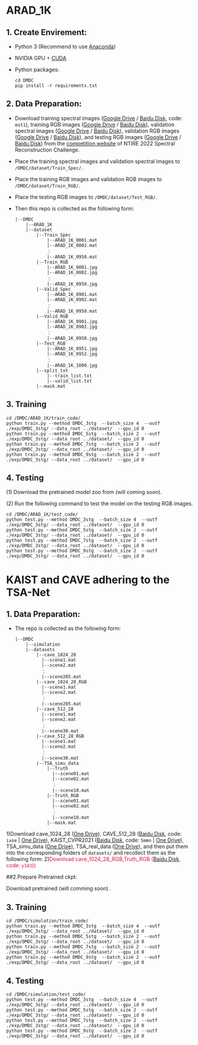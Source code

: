 # ARAD_1K
## 1. Create Envirement:

- Python 3 (Recommend to use [Anaconda](https://www.anaconda.com/download/#linux))

- NVIDIA GPU + [CUDA](https://developer.nvidia.com/cuda-downloads)

- Python packages:

  ```shell
  cd DMDC
  pip install -r requirements.txt
  ```
## 2. Data Preparation:

- Download training spectral images ([Google Drive](https://drive.google.com/file/d/1FQBfDd248dCKClR-BpX5V2drSbeyhKcq/view) / [Baidu Disk](https://pan.baidu.com/s/1NisQ6NjGvVhc0iOLH7OFvg), code: `mst1`), training RGB images ([Google Drive](https://drive.google.com/file/d/1A4GUXhVc5k5d_79gNvokEtVPG290qVkd/view) / [Baidu Disk](https://pan.baidu.com/s/1k7aSSL5MMipWYszlFaBLkA)),  validation spectral images ([Google Drive](https://drive.google.com/file/d/12QY8LHab3gzljZc3V6UyHgBee48wh9un/view) / [Baidu Disk](https://pan.baidu.com/s/1CIb5AqLWJxaGilTPtmWl0A)), validation RGB images ([Google Drive](https://drive.google.com/file/d/19vBR_8Il1qcaEZsK42aGfvg5lCuvLh1A/view) / [Baidu Disk](https://pan.baidu.com/s/1YakbXgBgnhNmYoxySmZaGw)), and testing RGB images ([Google Drive](https://drive.google.com/file/d/1A5309Gk7kNFI-ORyADueiPOCMQNTA7r5/view) / [Baidu Disk](https://pan.baidu.com/s/1RXHK64mUfK_GeeoLzqAmeQ)) from the [competition website](https://codalab.lisn.upsaclay.fr/competitions/721#participate-get_data) of NTIRE 2022 Spectral Reconstruction Challenge.

- Place the training spectral images and validation spectral images to `/DMDC/dataset/Train_Spec/`.

- Place the training RGB images and validation RGB images to `/DMDC/dataset/Train_RGB/`.

- Place the testing RGB images  to `/DMDC/dataset/Test_RGB/`.

- Then this repo is collected as the following form:

  ```shell
  |--DMDC
      |--ARAD_1K 
      |--dataset 
          |--Train_Spec
              |--ARAD_1K_0001.mat
              |--ARAD_1K_0002.mat
              ： 
              |--ARAD_1K_0950.mat
		  |--Train_RGB
              |--ARAD_1K_0001.jpg
              |--ARAD_1K_0002.jpg
              ： 
              |--ARAD_1K_0950.jpg
          |--Valid_Spec
              |--ARAD_1K_0901.mat
              |--ARAD_1K_0902.mat
              ： 
              |--ARAD_1K_0950.mat
		  |--Valid_RGB
              |--ARAD_1K_0901.jpg
              |--ARAD_1K_0902.jpg
              ： 
              |--ARAD_1K_0950.jpg
          |--Test_RGB
              |--ARAD_1K_0951.jpg
              |--ARAD_1K_0952.jpg
              ： 
              |--ARAD_1K_1000.jpg
          |--split_txt
              |--train_list.txt
              |--valid_list.txt
          |--mask.mat
  ```
  
## 3. Training
```shell
cd /DMDC/ARAD_1K/train_code/
python train.py --method DMDC_3stg  --batch_size 4  --outf ./exp/DMDC_3stg/ --data_root ../dataset/  --gpu_id 0
python train.py --method DMDC_5stg  --batch_size 2  --outf ./exp/DMDC_3stg/ --data_root ../dataset/  --gpu_id 0
python train.py --method DMDC_7stg  --batch_size 2  --outf ./exp/DMDC_3stg/ --data_root ../dataset/  --gpu_id 0
python train.py --method DMDC_9stg  --batch_size 2  --outf ./exp/DMDC_3stg/ --data_root ../dataset/  --gpu_id 0
```
## 4. Testing
(1)  Download the pretrained model zoo from (will coming soon). 

(2)  Run the following command to test the model on the testing RGB images. 
```shell
cd /DMDC/ARAD_1K/test_code/
python test.py --method DMDC_3stg  --batch_size 4  --outf ./exp/DMDC_3stg/ --data_root ../dataset/  --gpu_id 0
python test.py --method DMDC_5stg  --batch_size 2  --outf ./exp/DMDC_3stg/ --data_root ../dataset/  --gpu_id 0
python test.py --method DMDC_7stg  --batch_size 2  --outf ./exp/DMDC_3stg/ --data_root ../dataset/  --gpu_id 0
python test.py --method DMDC_9stg  --batch_size 2  --outf ./exp/DMDC_3stg/ --data_root ../dataset/  --gpu_id 0
```


# KAIST and CAVE adhering to the TSA-Net
## 1. Data Preparation:
- The repo is collected as the following form:

  ```shell
  |--DMDC
      |--simulation 
      |--datasets 
          |--cave_1024_28
            |--scene1.mat
            |--scene2.mat
            ：  
            |--scene205.mat
		  |--cave_1024_28_RGB
            |--scene1.mat
            |--scene2.mat
            ：  
            |--scene205.mat
          |--cave_512_28
            |--scene1.mat
            |--scene2.mat
            ：  
            |--scene30.mat
          |--cave_512_28_RGB
            |--scene1.mat
            |--scene2.mat
            ：  
            |--scene30.mat
		  |--TSA_simu_data
              |--Truth
                |--scene01.mat
                |--scene02.mat
                ： 
                |--scene10.mat
              |--Truth_RGB
                |--scene01.mat
                |--scene02.mat
                ： 
                |--scene10.mat
              |--mask.mat
  ```
1)Download cave_1024_28 ([One Drive](https://bupteducn-my.sharepoint.com/:f:/g/personal/mengziyi_bupt_edu_cn/EmNAsycFKNNNgHfV9Kib4osB7OD4OSu-Gu6Qnyy5PweG0A?e=5NrM6S)), CAVE_512_28 ([Baidu Disk](https://pan.baidu.com/s/1ue26weBAbn61a7hyT9CDkg), code: `ixoe` | [One Drive](https://mailstsinghuaeducn-my.sharepoint.com/:f:/g/personal/lin-j21_mails_tsinghua_edu_cn/EjhS1U_F7I1PjjjtjKNtUF8BJdsqZ6BSMag_grUfzsTABA?e=sOpwm4)), KAIST_CVPR2021 ([Baidu Disk](https://pan.baidu.com/s/1LfPqGe0R_tuQjCXC_fALZA), code: `5mmn` | [One Drive](https://mailstsinghuaeducn-my.sharepoint.com/:f:/g/personal/lin-j21_mails_tsinghua_edu_cn/EkA4B4GU8AdDu0ZkKXdewPwBd64adYGsMPB8PNCuYnpGlA?e=VFb3xP)), TSA_simu_data ([One Drive](https://1drv.ms/u/s!Au_cHqZBKiu2gYFDwE-7z1fzeWCRDA?e=ofvwrD)), TSA_real_data ([One Drive](https://1drv.ms/u/s!Au_cHqZBKiu2gYFTpCwLdTi_eSw6ww?e=uiEToT)), and then put them into the corresponding folders of `datasets/` and recollect them as the following form:
2)<font color=Crimson>Download cave_1024_28_RGB,Truth_RGB ([Baidu Disk](https://pan.baidu.com/s/1GINXZM0nAe-EKlsXN0uqzA?pwd=y183), code: `y183`))</font>

##2.Prepare Pretrained ckpt:

Download pretrained (will comming soon) .

## 3. Training
```shell
cd /DMDC/simulation/train_code/
python train.py --method DMDC_3stg  --batch_size 4  --outf ./exp/DMDC_3stg/ --data_root ../dataset/  --gpu_id 0
python train.py --method DMDC_5stg  --batch_size 2  --outf ./exp/DMDC_3stg/ --data_root ../dataset/  --gpu_id 0
python train.py --method DMDC_7stg  --batch_size 2  --outf ./exp/DMDC_3stg/ --data_root ../dataset/  --gpu_id 0
python train.py --method DMDC_9stg  --batch_size 2  --outf ./exp/DMDC_3stg/ --data_root ../dataset/  --gpu_id 0
```
## 4. Testing
```shell
cd /DMDC/simulation/test_code/
python test.py --method DMDC_3stg  --batch_size 4  --outf ./exp/DMDC_3stg/ --data_root ../dataset/  --gpu_id 0
python test.py --method DMDC_5stg  --batch_size 2  --outf ./exp/DMDC_3stg/ --data_root ../dataset/  --gpu_id 0
python test.py --method DMDC_7stg  --batch_size 2  --outf ./exp/DMDC_3stg/ --data_root ../dataset/  --gpu_id 0
python test.py --method DMDC_9stg  --batch_size 2  --outf ./exp/DMDC_3stg/ --data_root ../dataset/  --gpu_id 0
```